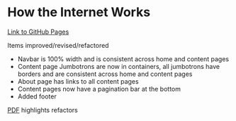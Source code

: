 # How the Internet Works
[Link to GitHub Pages](https://urasurasuras.github.io/HowTheInternetWorks/)

Items improved/revised/refactored
 * Navbar is 100% width and is consistent across home and content pages
 * Content page Jumbotrons are now in containers, all jumbotrons have borders and are consistent across home and content pages
 * About page has links to all content pages
 * Content pages now have a pagination bar at the bottom
 * Added footer

[PDF](https://github.com/urasurasuras/HowTheInternetWorks/blob/master/IS%20177%20Final%20part%202%20.pdf) highlights refactors
